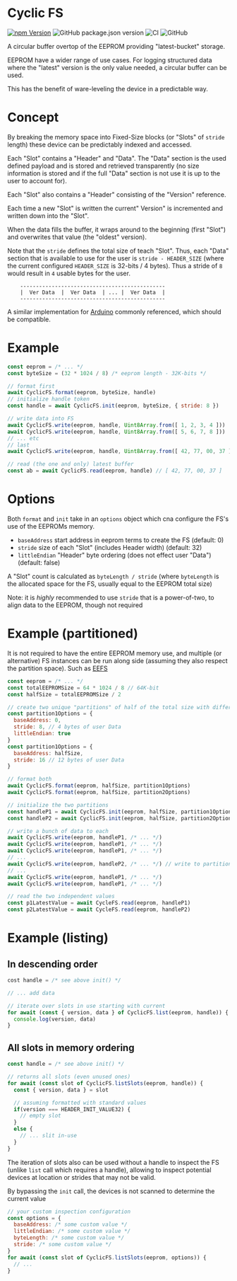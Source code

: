 # Cyclic FS


[![npm Version](http://img.shields.io/npm/v/@johntalton/cyclic-fs.svg)](https://www.npmjs.com/package/@johntalton/cyclic-fs)
![GitHub package.json version](https://img.shields.io/github/package-json/v/johntalton/cyclic-fs)
![CI](https://github.com/johntalton/cyclic-fs/workflows/CI/badge.svg)
![GitHub](https://img.shields.io/github/license/johntalton/cyclic-fs)


A circular buffer overtop of the EEPROM providing "latest-bucket" storage.

EEPROM have a wider range of use cases.  For logging structured data where the "latest" version is the only value needed, a circular buffer can be used.

This has the benefit of ware-leveling the device in a predictable way.

# Concept

By breaking the memory space into Fixed-Size blocks (or "Slots" of `stride` length) these device can be predictably indexed and accessed.

Each "Slot" contains a "Header" and "Data".  The "Data" section is the used defined payload and is stored and retrieved transparently (no size information is stored and if the full "Data" section is not use it is up to the user to account for).

Each "Slot" also contains a "Header" consisting of the "Version" reference.

Each time a new "Slot" is written the current" Version" is incremented and written down into the "Slot".

When the data fills the buffer, it wraps around to the beginning (first "Slot") and overwrites that value (the "oldest" version).

Note that the `stride` defines the total size of teach "Slot".  Thus, each "Data" section that is available to use for the user is `stride - HEADER_SIZE` (where the current configured `HEADER_SIZE` is 32-bits / 4 bytes).  Thus a stride of `8` would result in `4` usable bytes for the user.



```
    ----------------------------------------------
    |  Ver Data  |  Ver Data  | ... |  Ver Data  |
    ----------------------------------------------
```

A similar implementation for [Arduino](https://github.com/RobTillaart/I2C_EEPROM/blob/master/I2C_eeprom_cyclic_store.h) commonly referenced, which should be compatible.


# Example

```javascript
const eeprom = /* ... */
const byteSize = (32 * 1024 / 8) /* eeprom length - 32K-bits */

// format first
await CyclicFS.format(eeprom, byteSize, handle)
// initialize handle token
const handle = await CyclicFS.init(eeprom, byteSize, { stride: 8 })

// write data into FS
await CyclicFS.write(eeprom, handle, Uint8Array.from([ 1, 2, 3, 4 ]))
await CyclicFS.write(eeprom, handle, Uint8Array.from([ 5, 6, 7, 8 ]))
// ... etc
// last
await CyclicFS.write(eeprom, handle, Uint8Array.from([ 42, 77, 00, 37 ]))

// read (the one and only) latest buffer
const ab = await CyclicFS.read(eeprom, handle) // [ 42, 77, 00, 37 ]
```

# Options

Both `format` and `init` take in an `options` object which cna configure the FS's use of the EEPROMs memory.

- `baseAddress` start address in eeprom terms to create the FS (default: 0)
- `stride` size of each "Slot" (includes Header width) (default: 32)
- `littleEndian` "Header" byte ordering (does not effect user "Data") (default: false)

A "Slot" count is calculated as `byteLength / stride` (where `byteLength` is the allocated space for the FS, usually equal to the EEPROM total size)

Note: it is *highly* recommended to use `stride` that is a power-of-two, to align data to the EEPROM, though not required


# Example (partitioned)

It is not required to have the entire EEPROM memory use, and multiple (or alternative) FS instances can be run along side (assuming they also respect the partition space). Such as [EEFS](https://github.com/johntalton/eefs)

```javascript
const eeprom = /* ... */
const totalEEPROMSize = 64 * 1024 / 8 // 64K-bit
const halfSize = totalEEPROMSize / 2

// create two unique "partitions" of half of the total size with different options
const partition1Options = {
  baseAddress: 0,
  stride: 8, // 4 bytes of user Data
  littleEndian: true
}
const partition1Options = {
  baseAddress: halfSize,
  stride: 16 // 12 bytes of user Data
}

// format both
await CyclicFS.format(eeprom, halfSize, partition1Options)
await CyclicFS.format(eeprom, halfSize, partition2Options)

// initialize the two partitions
const handleP1 = await CyclicFS.init(eeprom, halfSize, partition1Options)
const handleP2 = await CyclicFS.init(eeprom, halfSize, partition2Options)

// write a bunch of data to each
await CyclicFS.write(eeprom, handleP1, /* ... */)
await CyclicFS.write(eeprom, handleP1, /* ... */)
await CyclicFS.write(eeprom, handleP1, /* ... */)
// ...
await CyclicFS.write(eeprom, handleP2, /* ... */) // write to partition 2
// ...
await CyclicFS.write(eeprom, handleP1, /* ... */)
await CyclicFS.write(eeprom, handleP1, /* ... */)

// read the two independent values
const p1LatestValue = await CycleFS.read(eeprom, handleP1)
const p2LatestValue = await CycleFS.read(eeprom, handleP2)

```

# Example (listing)

## In descending order
```javascript
cost handle = /* see above init() */

// ... add data

// iterate over slots in use starting with current
for await (const { version, data } of CyclicFS.list(eeprom, handle)) {
  console.log(version, data)
}

```

## All slots in memory ordering
```javascript
const handle = /* see above init() */

// returns all slots (even unused ones)
for await (const slot of CyclicFS.listSlots(eeprom, handle)) {
  const { version, data } = slot

  // assuming formatted with standard values
  if(version === HEADER_INIT_VALUE32) {
    // empty slot
  }
  else {
    // ... slit in-use
  }
}
```

The iteration of slots also can be used without a handle to inspect the FS (unlike `list` call which requires a handle), allowing to inspect potential devices at location or strides that may not be valid.

By bypassing the `init` call, the devices is not scanned to determine the current value

```javascript
// your custom inspection configuration
const options = {
  baseAddress: /* some custom value */
  littleEndian: /* some custom value */
  byteLength: /* some custom value */
  stride: /* some custom value */
}
for await (const slot of CyclicFS.listSlots(eeprom, options)) {
  // ...
}
```